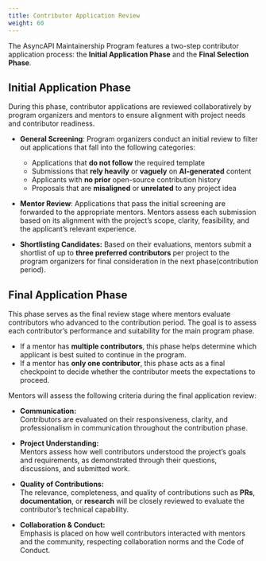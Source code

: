 ```yaml
---
title: Contributor Application Review
weight: 60
---
```


The AsyncAPI Maintainership Program features a two-step contributor application process: the **Initial Application Phase** and the **Final Selection Phase**.

## Initial Application Phase

During this phase, contributor applications are reviewed collaboratively by program organizers and mentors to ensure alignment with project needs and contributor readiness.

- **General Screening**: 
    Program organizers conduct an initial review to filter out applications that fall into the following categories:
     - Applications that **do not follow** the required template
     - Submissions that **rely heavily** or **vaguely** on **AI-generated** content
     - Applicants with **no prior** open-source contribution history
     -  Proposals that are **misaligned** or **unrelated** to any project idea

- **Mentor Review**: 
    Applications that pass the initial screening are forwarded to the appropriate mentors. Mentors assess each submission based on its alignment with the project’s scope, clarity, feasibility, and the applicant’s relevant experience.

- **Shortlisting Candidates:** 
    Based on their evaluations, mentors submit a shortlist of up to **three preferred contributors** per project to the program organizers for final consideration in the next phase(contribution period).

## Final Application Phase

This phase serves as the final review stage where mentors evaluate contributors who advanced to the contribution period. The goal is to assess each contributor’s performance and suitability for the main program phase.

 - If a mentor has **multiple contributors**, this phase helps determine which applicant is best suited to continue in the program.
 - If a mentor has **only one contributor**, this phase acts as a final checkpoint to decide whether the contributor meets the expectations to proceed.

Mentors will assess the following criteria during the final application review:

- **Communication:**  
    Contributors are evaluated on their responsiveness, clarity, and professionalism in communication throughout the contribution phase.

- **Project Understanding:**  
    Mentors assess how well contributors understood the project’s goals and requirements, as demonstrated through their questions, discussions, and submitted work.

- **Quality of Contributions:**  
    The relevance, completeness, and quality of contributions such as **PRs**, **documentation**, or **research** will be closely reviewed to evaluate the contributor’s technical capability.

- **Collaboration & Conduct:**  
    Emphasis is placed on how well contributors interacted with mentors and the community, respecting collaboration norms and the Code of Conduct.